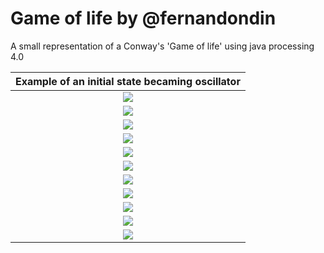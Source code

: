 # Game of life by @fernandondin

A small representation of a Conway's 'Game of life' using java processing 4.0


| Example of an initial state becaming oscillator  |
|:---------------------------:|
| ![](img/Juego1.png)         |
| ![](img/Juego2.png)         | 
| ![](img/Juego3.png)         |
| ![](img/Juego4.png)         |
| ![](img/Juego5.png)         |
| ![](img/Juego6.png)         |
| ![](img/Juego7.png)         |
| ![](img/Juego8.png)         |
| ![](img/Juego9.png)         |
| ![](img/Juego10.png)        |
| ![](img/Juego11.png)        |


